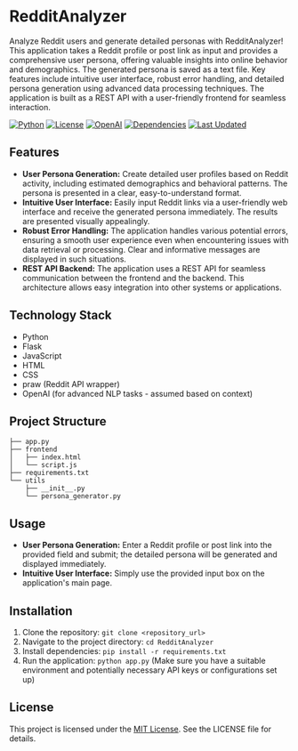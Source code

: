 # RedditAnalyzer

Analyze Reddit users and generate detailed personas with RedditAnalyzer!  This application takes a Reddit profile or post link as input and provides a comprehensive user persona, offering valuable insights into online behavior and demographics. The generated persona is saved as a text file. Key features include intuitive user interface, robust error handling, and detailed persona generation using advanced data processing techniques.  The application is built as a REST API with a user-friendly frontend for seamless interaction.

[![Python](https://img.shields.io/badge/python-3.x-blue.svg)](https://www.python.org/)
[![License](https://img.shields.io/github/license/YourUsername/RedditAnalyzer)](LICENSE)
[![OpenAI](https://img.shields.io/badge/OpenAI-Powered-black?style=flat-square&logo=openai)](https://platform.openai.com/)
[![Dependencies](https://img.shields.io/badge/dependencies-up%20to%20date-brightgreen)](requirements.txt)
[![Last Updated](https://img.shields.io/github/last-commit/YourUsername/RedditAnalyzer)](https://github.com/YourUsername/RedditAnalyzer/commits/main)


## Features

- **User Persona Generation:** Create detailed user profiles based on Reddit activity, including estimated demographics and behavioral patterns.  The persona is presented in a clear, easy-to-understand format.
- **Intuitive User Interface:** Easily input Reddit links via a user-friendly web interface and receive the generated persona immediately.  The results are presented visually appealingly.
- **Robust Error Handling:** The application handles various potential errors, ensuring a smooth user experience even when encountering issues with data retrieval or processing.  Clear and informative messages are displayed in such situations.
- **REST API Backend:** The application uses a REST API for seamless communication between the frontend and the backend. This architecture allows easy integration into other systems or applications.


## Technology Stack

- Python
- Flask
- JavaScript
- HTML
- CSS
- praw (Reddit API wrapper)
- OpenAI (for advanced NLP tasks - assumed based on context)


## Project Structure

```
├── app.py
├── frontend
│   ├── index.html
│   └── script.js
├── requirements.txt
└── utils
    ├── __init__.py
    └── persona_generator.py
```

## Usage

- **User Persona Generation:**  Enter a Reddit profile or post link into the provided field and submit; the detailed persona will be generated and displayed immediately.
- **Intuitive User Interface:** Simply use the provided input box on the application's main page.


## Installation

1. Clone the repository: `git clone <repository_url>`
2. Navigate to the project directory: `cd RedditAnalyzer`
3. Install dependencies: `pip install -r requirements.txt`
4. Run the application:  `python app.py` (Make sure you have a suitable environment and potentially necessary API keys or configurations set up)


## License

This project is licensed under the [MIT License](LICENSE).  See the LICENSE file for details.
